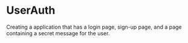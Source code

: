 # UserAuth

Creating a application that has a login page, sign-up page, and a page containing a secret message for the user.
